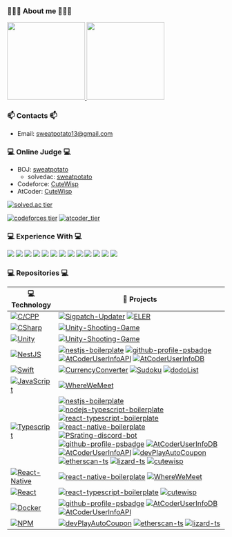 ### 👨🏻‍💻 About me 👨🏻‍💻

<a href="https://github.com/sweatpotato13">
  <img height="180em" src="https://github-readme-stats.vercel.app/api?username=sweatpotato13&theme=buefy&show_icons=true&theme=dark" />
  <img height="180em" src="https://github-readme-stats.vercel.app/api/top-langs/?username=sweatpotato13&theme=buefy&layout=compact&theme=dark" />
</a>

### 📫 Contacts 📫

* Email: sweatpotato13@gmail.com

### 💻 Online Judge 💻

* BOJ: [sweatpotato](https://www.acmicpc.net/user/sweatpotato)
  * solvedac: [sweatpotato](https://solved.ac/profile/sweatpotato)
* Codeforce: [CuteWisp](https://codeforces.com/profile/CuteWisp)
* AtCoder: [CuteWisp](https://atcoder.jp/users/CuteWisp)

  
[![solved.ac tier](http://mazassumnida.wtf/api/v2/generate_badge?boj=sweatpotato)](https://solved.ac/sweatpotato)

[![codeforces tier](https://api.cutewisp.com/api/cf/CuteWisp)](https://codeforces.com/profile/CuteWisp) [![atcoder_tier](https://api.cutewisp.com/api/ac/CuteWisp)](https://atcoder.jp/users/CuteWisp)

### 💻 Experience With 💻
<img src="https://img.shields.io/badge/C-A8B9CC?style=flat-square&logo=C&logoColor=white"/></a> 
<img src="https://img.shields.io/badge/C++-00599C?style=flat-square&logo=C%2B%2B&logoColor=white"/></a> 
<img src="https://img.shields.io/badge/CSharp-239120?style=flat-square&logo=CSharp&logoColor=white"/></a> 
<img src="https://img.shields.io/badge/JavaScript-F7DF1E?style=flat-square&logo=JavaScript&logoColor=white"/></a> 
<img src="https://img.shields.io/badge/TypeScript-3178C6?style=flat-square&logo=TypeScript&logoColor=white"/></a> 
<img src="https://img.shields.io/badge/Nestjs-E0234E?style=flat-square&logo=Nestjs&logoColor=white"/></a> 
<img src="https://img.shields.io/badge/Nodejs-339933?style=flat-square&logo=Node.js&logoColor=white"/></a> 
<img src="https://img.shields.io/badge/Docker-2496ED?style=flat-square&logo=Docker&logoColor=white"/></a> 
<img src="https://img.shields.io/badge/Kubernetes-326CE5?style=flat-square&logo=Kubernetes&logoColor=white"/></a> 
<img src="https://img.shields.io/badge/React-61DAFB?style=flat-square&logo=React&logoColor=white"/></a> 
<img src="https://img.shields.io/badge/React-Native-3178C6?style=flat-square&logo=React&logoColor=white"/></a>
<img src="https://img.shields.io/badge/Swift-FA7343?style=flat-square&logo=Swift&logoColor=white"/></a> 
<img src="https://img.shields.io/badge/Nginx-009639?style=flat-square&logo=Nginx&logoColor=white"/></a> 

### 💻 Repositories 💻
<!-- START OF PROFILE STACK, DO NOT REMOVE -->
| 💻 **Technology** | 🚀 **Projects** |
| - | - |
| [![C/CPP](https://img.shields.io/static/v1?label=&message=C/CPP&color=00599C&logo=c%2B%2B&logoColor=FFFFFF)](https://www.cplusplus.com/) | [![Sigpatch-Updater](https://img.shields.io/static/v1?label=&message=Sigpatch-Updater&color=000605&logo=github&logoColor=FFFFFF&labelColor=000605)](https://github.com/sweatpotato13/Sigpatch-Updater) [![ELER](https://img.shields.io/static/v1?label=&message=ELER&color=000605&logo=github&logoColor=FFFFFF&labelColor=000605)](https://github.com/sweatpotato13/ELER) |
| [![CSharp](https://img.shields.io/static/v1?label=&message=CSharp&color=23911F&logo=c%23&logoColor=FFFFFF)](https://docs.microsoft.com/ko-kr/dotnet/csharp/) | [![Unity-Shooting-Game](https://img.shields.io/static/v1?label=&message=Unity-Shooting-Game&color=000605&logo=github&logoColor=FFFFFF&labelColor=000605)](https://github.com/sweatpotato13/Unity-Shooting-Game) |
| [![Unity](https://img.shields.io/static/v1?label=&message=Unity&color=0A0A0A&logo=unity&logoColor=FFFFFF)](https://unity.com/) | [![Unity-Shooting-Game](https://img.shields.io/static/v1?label=&message=Unity-Shooting-Game&color=000605&logo=github&logoColor=FFFFFF&labelColor=000605)](https://github.com/sweatpotato13/Unity-Shooting-Game) |
| [![NestJS](https://img.shields.io/static/v1?label=&message=NestJS&color=E0234E&logo=nestjs&logoColor=FFFFFF)](https://nestjs.com/) | [![nestjs-boilerplate](https://img.shields.io/static/v1?label=&message=nestjs-boilerplate&color=000605&logo=github&logoColor=FFFFFF&labelColor=000605)](https://github.com/sweatpotato13/nestjs-boilerplate) [![github-profile-psbadge](https://img.shields.io/static/v1?label=&message=github-profile-psbadge&color=000605&logo=github&logoColor=FFFFFF&labelColor=000605)](https://github.com/sweatpotato13/github-profile-psbadge) [![AtCoderUserInfoAPI](https://img.shields.io/static/v1?label=&message=AtCoderUserInfoAPI&color=000605&logo=github&logoColor=FFFFFF&labelColor=000605)](https://github.com/sweatpotato13/AtCoderUserInfoAPI) [![AtCoderUserInfoDB](https://img.shields.io/static/v1?label=&message=AtCoderUserInfoDB&color=000605&logo=github&logoColor=FFFFFF&labelColor=000605)](https://github.com/sweatpotato13/AtCoderUserInfoDB) |
| [![Swift](https://img.shields.io/static/v1?label=&message=Swift&color=E45530&logo=swift&logoColor=FFFFFF)](https://swift.org/) | [![CurrencyConverter](https://img.shields.io/static/v1?label=&message=CurrencyConverter&color=000605&logo=github&logoColor=FFFFFF&labelColor=000605)](https://github.com/sweatpotato13/CurrencyConverter) [![Sudoku](https://img.shields.io/static/v1?label=&message=Sudoku&color=000605&logo=github&logoColor=FFFFFF&labelColor=000605)](https://github.com/sweatpotato13/Sudoku) [![dodoList](https://img.shields.io/static/v1?label=&message=dodoList&color=000605&logo=github&logoColor=FFFFFF&labelColor=000605)](https://github.com/sweatpotato13/dodoList) |
| [![JavaScript](https://img.shields.io/static/v1?label=&message=JavaScript&color=F1E05A&logo=javascript&logoColor=FFFFFF)](https://www.javascript.com/) | [![WhereWeMeet](https://img.shields.io/static/v1?label=&message=WhereWeMeet&color=000605&logo=github&logoColor=FFFFFF&labelColor=000605)](https://github.com/sweatpotato13/WhereWeMeet) |
| [![Typescript](https://img.shields.io/static/v1?label=&message=Typescript&color=3178C6&logo=typescript&logoColor=FFFFFF)](https://www.typescriptlang.org/) | [![nestjs-boilerplate](https://img.shields.io/static/v1?label=&message=nestjs-boilerplate&color=000605&logo=github&logoColor=FFFFFF&labelColor=000605)](https://github.com/sweatpotato13/nestjs-boilerplate) [![nodejs-typescript-boilerplate](https://img.shields.io/static/v1?label=&message=nodejs-typescript-boilerplate&color=000605&logo=github&logoColor=FFFFFF&labelColor=000605)](https://github.com/sweatpotato13/nodejs-typescript-boilerplate) [![react-typescript-boilerplate](https://img.shields.io/static/v1?label=&message=react-typescript-boilerplate&color=000605&logo=github&logoColor=FFFFFF&labelColor=000605)](https://github.com/sweatpotato13/react-typescript-boilerplate) [![react-native-boilerplate](https://img.shields.io/static/v1?label=&message=react-native-boilerplate&color=000605&logo=github&logoColor=FFFFFF&labelColor=000605)](https://github.com/sweatpotato13/react-native-boilerplate) [![PSrating-discord-bot](https://img.shields.io/static/v1?label=&message=PSrating-discord-bot&color=000605&logo=github&logoColor=FFFFFF&labelColor=000605)](https://github.com/sweatpotato13/PSrating-discord-bot) [![github-profile-psbadge](https://img.shields.io/static/v1?label=&message=github-profile-psbadge&color=000605&logo=github&logoColor=FFFFFF&labelColor=000605)](https://github.com/sweatpotato13/github-profile-psbadge) [![AtCoderUserInfoDB](https://img.shields.io/static/v1?label=&message=AtCoderUserInfoDB&color=000605&logo=github&logoColor=FFFFFF&labelColor=000605)](https://github.com/sweatpotato13/AtCoderUserInfoDB) [![AtCoderUserInfoAPI](https://img.shields.io/static/v1?label=&message=AtCoderUserInfoAPI&color=000605&logo=github&logoColor=FFFFFF&labelColor=000605)](https://github.com/sweatpotato13/AtCoderUserInfoAPI) [![devPlayAutoCoupon](https://img.shields.io/static/v1?label=&message=devPlayAutoCoupon&color=000605&logo=github&logoColor=FFFFFF&labelColor=000605)](https://github.com/sweatpotato13/devPlayAutoCoupon) [![etherscan-ts](https://img.shields.io/static/v1?label=&message=etherscan-ts&color=000605&logo=github&logoColor=FFFFFF&labelColor=000605)](https://github.com/sweatpotato13/etherscan-ts) [![lizard-ts](https://img.shields.io/static/v1?label=&message=lizard-ts&color=000605&logo=github&logoColor=FFFFFF&labelColor=000605)](https://github.com/sweatpotato13/lizard-ts) [![cutewisp](https://img.shields.io/static/v1?label=&message=cutewisp&color=000605&logo=github&logoColor=FFFFFF&labelColor=000605)](https://github.com/sweatpotato13/cutewisp) |
| [![React-Native](https://img.shields.io/static/v1?label=&message=React-Native&color=61DAFB&logo=react&logoColor=FFFFFF)](https://reactnative.dev/) | [![react-native-boilerplate](https://img.shields.io/static/v1?label=&message=react-native-boilerplate&color=000605&logo=github&logoColor=FFFFFF&labelColor=000605)](https://github.com/sweatpotato13/react-native-boilerplate) [![WhereWeMeet](https://img.shields.io/static/v1?label=&message=WhereWeMeet&color=000605&logo=github&logoColor=FFFFFF&labelColor=000605)](https://github.com/sweatpotato13/WhereWeMeet) |
| [![React](https://img.shields.io/static/v1?label=&message=React&color=61DAFB&logo=react&logoColor=FFFFFF)](https://ko.reactjs.org/) | [![react-typescript-boilerplate](https://img.shields.io/static/v1?label=&message=react-typescript-boilerplate&color=000605&logo=github&logoColor=FFFFFF&labelColor=000605)](https://github.com/sweatpotato13/react-typescript-boilerplate) [![cutewisp](https://img.shields.io/static/v1?label=&message=cutewisp&color=000605&logo=github&logoColor=FFFFFF&labelColor=000605)](https://github.com/sweatpotato13/cutewisp) |
| [![Docker](https://img.shields.io/static/v1?label=&message=Docker&color=4FA1EF&logo=docker&logoColor=FFFFFF)](https://www.docker.com/) | [![github-profile-psbadge](https://img.shields.io/static/v1?label=&message=github-profile-psbadge&color=000605&logo=github&logoColor=FFFFFF&labelColor=000605)](https://github.com/sweatpotato13/github-profile-psbadge) [![AtCoderUserInfoDB](https://img.shields.io/static/v1?label=&message=AtCoderUserInfoDB&color=000605&logo=github&logoColor=FFFFFF&labelColor=000605)](https://github.com/sweatpotato13/AtCoderUserInfoDB) [![AtCoderUserInfoAPI](https://img.shields.io/static/v1?label=&message=AtCoderUserInfoAPI&color=000605&logo=github&logoColor=FFFFFF&labelColor=000605)](https://github.com/sweatpotato13/AtCoderUserInfoAPI) |
| [![NPM](https://img.shields.io/static/v1?label=&message=NPM&color=CB3837&logo=npm&logoColor=FFFFFF)](https://www.npmjs.com/) | [![devPlayAutoCoupon](https://img.shields.io/static/v1?label=&message=devPlayAutoCoupon&color=000605&logo=github&logoColor=FFFFFF&labelColor=000605)](https://github.com/sweatpotato13/devPlayAutoCoupon) [![etherscan-ts](https://img.shields.io/static/v1?label=&message=etherscan-ts&color=000605&logo=github&logoColor=FFFFFF&labelColor=000605)](https://github.com/sweatpotato13/etherscan-ts) [![lizard-ts](https://img.shields.io/static/v1?label=&message=lizard-ts&color=000605&logo=github&logoColor=FFFFFF&labelColor=000605)](https://github.com/sweatpotato13/lizard-ts) |